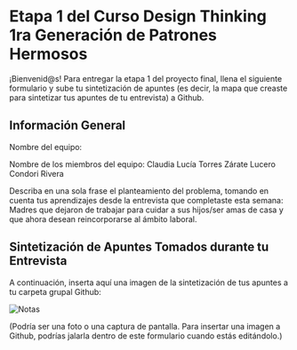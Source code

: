 # Etapa 1 del Curso Design Thinking 1ra Generación de Patrones Hermosos

¡Bienvenid@s!
Para entregar la etapa 1 del proyecto final, llena el siguiente formulario y sube tu sintetización de apuntes (es decir, la mapa que creaste para sintetizar tus apuntes de tu entrevista) a Github.

## Información General

Nombre del equipo:


Nombre de los miembros del equipo:
Claudia Lucía Torres Zárate
Lucero Condori Rivera

Describa en una sola frase el planteamiento del problema, tomando en cuenta tus aprendizajes desde la entrevista que completaste esta semana:
Madres que dejaron de trabajar para cuidar a sus hijos/ser amas de casa y que ahora desean reincorporarse al ámbito laboral.

## Sintetización de Apuntes Tomados durante tu Entrevista

A continuación, inserta aquí una imagen de la sintetización de tus apuntes a tu carpeta grupal Github: 

![Notas](https://user-images.githubusercontent.com/28910027/226510453-f9b12122-a0bd-46e1-90f4-2a4deff2d8e3.png)

(Podría ser una foto o una captura de pantalla. Para insertar una imagen a Github, podrías jalarla dentro de este formulario cuando estás editándolo.)
